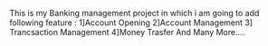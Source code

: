 This is my Banking management project in which i am going to add following feature :
1]Account Opening
2]Account Management 
3] Trancsaction Management 
4]Money Trasfer 
And Many More....
